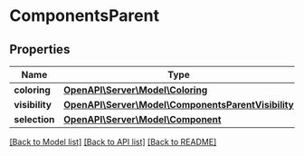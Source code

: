 # ComponentsParent

## Properties
Name | Type | Description | Notes
------------ | ------------- | ------------- | -------------
**coloring** | [**OpenAPI\Server\Model\Coloring**](Coloring.md) |  | [optional] 
**visibility** | [**OpenAPI\Server\Model\ComponentsParentVisibility**](ComponentsParentVisibility.md) |  | [optional] 
**selection** | [**OpenAPI\Server\Model\Component**](Component.md) |  | [optional] 

[[Back to Model list]](../README.md#documentation-for-models) [[Back to API list]](../README.md#documentation-for-api-endpoints) [[Back to README]](../README.md)


